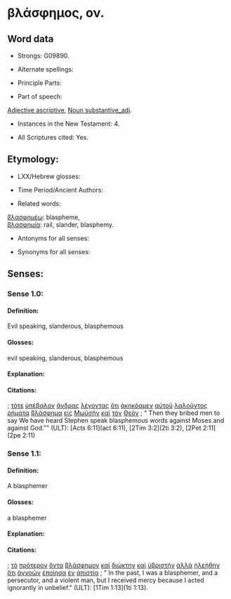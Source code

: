# βλάσφημος, ον.

<!-- Status: S2=NeedsFinalCheck -->
<!-- Lexica used for edits: LN MM -->

## Word data

* Strongs: G09890.


* Alternate spellings:

* Principle Parts: 

* Part of speech: 

[Adjective ascriptive](http://ugg.readthedocs.io/en/latest/adjective_ascriptive.html), 
[Noun substantive_adj](http://ugg.readthedocs.io/en/latest/noun_substantive_adj.html). 

* Instances in the New Testament: 4.

* All Scriptures cited: Yes.

## Etymology: 

* LXX/Hebrew glosses: 

* Time Period/Ancient Authors: 

* Related words: 

[βλασφημέω](../G09870/01.md): blaspheme,   
[βλασφημία](../G09880/01.md): rail, slander, blasphemy.

* Antonyms for all senses:

* Synonyms for all senses: 

## Senses:

### Sense  1.0: 

#### Definition: 

Evil speaking, slanderous, blasphemous

#### Glosses: 

evil speaking,  slanderous, blasphemous

#### Explanation: 
  

#### Citations: 

; [τότε](../G51190/01.md) [ὑπέβαλον](../G52600/01.md) [ἄνδρας](../G04350/01.md) [λέγοντας](../G30040/01.md) [ὅτι](../G37540/01.md) [ἀκηκόαμεν](../G01910/01.md) [αὐτοῦ](../G08460/01.md) [λαλοῦντος](../G29800/01.md) [ῥήματα](../G44870/01.md) [βλάσφημα](../G09890/01.md) [εἰς](../G15190/01.md) [Μωϋσῆν](../G34750/01.md) [καὶ](../G25320/01.md) [τὸν](../G35880/01.md) [Θεόν](../G23160/01.md)
; " Then they bribed men to say We have heard Stephen speak blasphemous words against Moses and against God."" (ULT): 
[Acts 6:11](act 6:11), [2Tim 3:2](2ti 3:2), [2Pet 2:11](2pe 2:11)

### Sense  1.1: 

#### Definition: 

A blasphemer 

#### Glosses: 

a blasphemer

#### Explanation:

#### Citations: 

; [τὸ](../G35880/01.md) [πρότερον](../G43870/01.md) [ὄντα](../G99999/01.md) [βλάσφημον](../G09890/01.md) [καὶ](../G25320/01.md) [διώκτην](../G13760/01.md) [καὶ](../G25320/01.md) [ὑβριστήν](../G51970/01.md) [ἀλλὰ](../G02350/01.md) [ἠλεήθην](../G16530/01.md) [ὅτι](../G37540/01.md) [ἀγνοῶν](../G00500/01.md) [ἐποίησα](../G41600/01.md) [ἐν](../G17220/01.md) [ἀπιστίᾳ](../G05700/01.md)
; " In the past, I was a blasphemer, and a persecutor, and a violent man, but I received mercy because I acted ignorantly in unbelief." (ULT): 
[1Tim 1:13](1ti 1:13).
